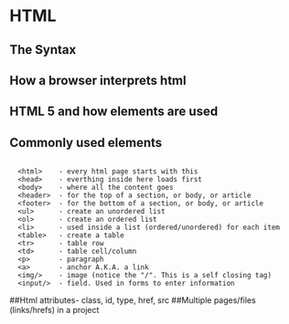 # HTML
## The Syntax
## How a browser interprets html
## HTML 5 and how elements are used
## Commonly used elements

```

  <html>    - every html page starts with this
  <head>    - everthing inside here loads first
  <body>    - where all the content goes
  <header>  - for the top of a section, or body, or article
  <footer>  - for the bottom of a section, or body, or article
  <ul>      - create an unordered list
  <ol>      - create an ordered list
  <li>      - used inside a list (ordered/unordered) for each item
  <table>   - create a table
  <tr>      - table row
  <td>      - table cell/column
  <p>       - paragraph
  <a>       - anchor A.K.A. a link
  <img/>    - image (notice the "/". This is a self closing tag)
  <input/>  - field. Used in forms to enter information

```

##Html attributes- class, id, type, href, src
##Multiple pages/files (links/hrefs) in a project
